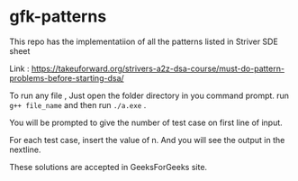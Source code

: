 # gfk-patterns

This repo has the implementatiion of all the patterns listed in Striver SDE sheet 

Link :  https://takeuforward.org/strivers-a2z-dsa-course/must-do-pattern-problems-before-starting-dsa/


To run any file , Just open the folder directory in you command prompt. run ``` g++ file_name ```  and then run ``` ./a.exe ``` . 

You will be prompted to give the number of test case on first line of input.

For each test case, insert the value of n. And you will see the output in the nextline.


These solutions are accepted in GeeksForGeeks site.

